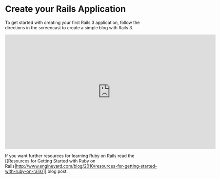 # Create your Rails Application

To get started with creating your first Rails 3 application, follow the directions in the screencast to create a simple blog with Rails 3.

<html>
<iframe src="http://player.vimeo.com/video/10732081?portrait=0&amp;color=ffffff" width="690" height="375" frameborder="0"></iframe>
</html>

If you want further resources for learning Ruby on Rails read the [[Resources for Getting Started with Ruby on Rails|http://www.engineyard.com/blog/2010/resources-for-getting-started-with-ruby-on-rails/]] blog post.


